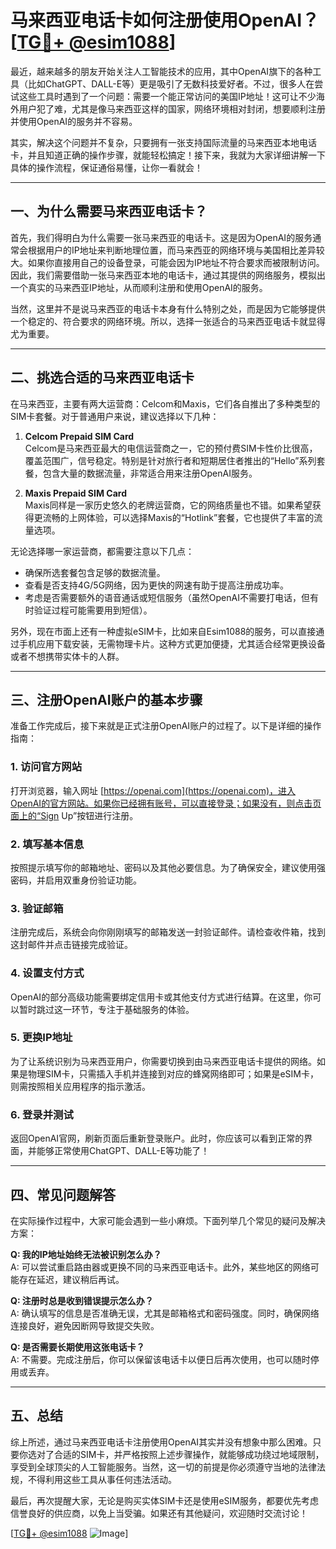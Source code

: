 # 马来西亚电话卡如何注册使用OpenAI？[[TG💪+ @esim1088](https://t.me/s/esim1088)]

最近，越来越多的朋友开始关注人工智能技术的应用，其中OpenAI旗下的各种工具（比如ChatGPT、DALL-E等）更是吸引了无数科技爱好者。不过，很多人在尝试这些工具时遇到了一个问题：需要一个能正常访问的美国IP地址！这可让不少海外用户犯了难，尤其是像马来西亚这样的国家，网络环境相对封闭，想要顺利注册并使用OpenAI的服务并不容易。

其实，解决这个问题并不复杂，只要拥有一张支持国际流量的马来西亚本地电话卡，并且知道正确的操作步骤，就能轻松搞定！接下来，我就为大家详细讲解一下具体的操作流程，保证通俗易懂，让你一看就会！

---

## 一、为什么需要马来西亚电话卡？

首先，我们得明白为什么需要一张马来西亚的电话卡。这是因为OpenAI的服务通常会根据用户的IP地址来判断地理位置，而马来西亚的网络环境与美国相比差异较大。如果你直接用自己的设备登录，可能会因为IP地址不符合要求而被限制访问。因此，我们需要借助一张马来西亚本地的电话卡，通过其提供的网络服务，模拟出一个真实的马来西亚IP地址，从而顺利注册和使用OpenAI的服务。

当然，这里并不是说马来西亚的电话卡本身有什么特别之处，而是因为它能够提供一个稳定的、符合要求的网络环境。所以，选择一张适合的马来西亚电话卡就显得尤为重要。

---

## 二、挑选合适的马来西亚电话卡

在马来西亚，主要有两大运营商：Celcom和Maxis，它们各自推出了多种类型的SIM卡套餐。对于普通用户来说，建议选择以下几种：

1. **Celcom Prepaid SIM Card**  
   Celcom是马来西亚最大的电信运营商之一，它的预付费SIM卡性价比很高，覆盖范围广，信号稳定。特别是针对旅行者和短期居住者推出的“Hello”系列套餐，包含大量的数据流量，非常适合用来注册OpenAI服务。

2. **Maxis Prepaid SIM Card**  
   Maxis同样是一家历史悠久的老牌运营商，它的网络质量也不错。如果希望获得更流畅的上网体验，可以选择Maxis的“Hotlink”套餐，它也提供了丰富的流量选项。

无论选择哪一家运营商，都需要注意以下几点：
- 确保所选套餐包含足够的数据流量。
- 查看是否支持4G/5G网络，因为更快的网速有助于提高注册成功率。
- 考虑是否需要额外的语音通话或短信服务（虽然OpenAI不需要打电话，但有时验证过程可能需要用到短信）。

另外，现在市面上还有一种虚拟eSIM卡，比如来自Esim1088的服务，可以直接通过手机应用下载安装，无需物理卡片。这种方式更加便捷，尤其适合经常更换设备或者不想携带实体卡的人群。

---

## 三、注册OpenAI账户的基本步骤

准备工作完成后，接下来就是正式注册OpenAI账户的过程了。以下是详细的操作指南：

### 1. 访问官方网站
打开浏览器，输入网址 [https://openai.com](https://openai.com)，进入OpenAI的官方网站。如果你已经拥有账号，可以直接登录；如果没有，则点击页面上的“Sign Up”按钮进行注册。

### 2. 填写基本信息
按照提示填写你的邮箱地址、密码以及其他必要信息。为了确保安全，建议使用强密码，并启用双重身份验证功能。

### 3. 验证邮箱
注册完成后，系统会向你刚刚填写的邮箱发送一封验证邮件。请检查收件箱，找到这封邮件并点击链接完成验证。

### 4. 设置支付方式
OpenAI的部分高级功能需要绑定信用卡或其他支付方式进行结算。在这里，你可以暂时跳过这一环节，专注于基础服务的体验。

### 5. 更换IP地址
为了让系统识别为马来西亚用户，你需要切换到由马来西亚电话卡提供的网络。如果是物理SIM卡，只需插入手机并连接到对应的蜂窝网络即可；如果是eSIM卡，则需按照相关应用程序的指示激活。

### 6. 登录并测试
返回OpenAI官网，刷新页面后重新登录账户。此时，你应该可以看到正常的界面，并能够正常使用ChatGPT、DALL-E等功能了！

---

## 四、常见问题解答

在实际操作过程中，大家可能会遇到一些小麻烦。下面列举几个常见的疑问及解决方案：

**Q: 我的IP地址始终无法被识别怎么办？**  
A: 可以尝试重启路由器或更换不同的马来西亚电话卡。此外，某些地区的网络可能存在延迟，建议稍后再试。

**Q: 注册时总是收到错误提示怎么办？**  
A: 确认填写的信息是否准确无误，尤其是邮箱格式和密码强度。同时，确保网络连接良好，避免因断网导致提交失败。

**Q: 是否需要长期使用这张电话卡？**  
A: 不需要。完成注册后，你可以保留该电话卡以便日后再次使用，也可以随时停用或丢弃。

---

## 五、总结

综上所述，通过马来西亚电话卡注册使用OpenAI其实并没有想象中那么困难。只要你选对了合适的SIM卡，并严格按照上述步骤操作，就能够成功绕过地域限制，享受到全球顶尖的人工智能服务。当然，这一切的前提是你必须遵守当地的法律法规，不得利用这些工具从事任何违法活动。

最后，再次提醒大家，无论是购买实体SIM卡还是使用eSIM服务，都要优先考虑信誉良好的供应商，以免上当受骗。如果还有其他疑问，欢迎随时交流讨论！

[[TG💪+ @esim1088](https://t.me/s/esim1088) ![Image](https://i.postimg.cc/4NQfJmqS/Snipaste-2025-05-13-00-14-12.png)]